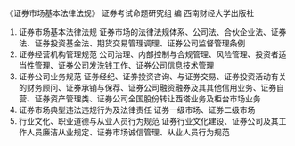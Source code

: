 《证券市场基本法律法规》 证券考试命题研究组 编 西南财经大学出版社

1. 证券市场基本法律法规 证券市场的法律法规体系、公司法、合伙企业法、证券法、证券投资基金法、期货交易管理调理、证券公司监督管理条例
2. 证券经营机构管理规范 公司治理、内部控制与合规管理、风险管理、投资者适当性管理、证券公司发洗钱工作、证券公司信息技术管理
3. 证券公司业务规范 证券经纪、证券投资咨询、与证券交易、证券投资活动有关的财务顾问、证券承销与保荐、证券公司融资融券及其其他信用业务、证券自营、证券资产管理类、证券公司全国股份转让西塔业务及柜台市场业务
4. 证券市场典型违法违规行为及法律责任 证券一级市场、证券二级市场
5. 行业文化、职业道德与从业人员行为规范 证券行业文化建设、证券公司及其工作人员廉洁从业规定、证券市场诚信管理、从业人员行为规范